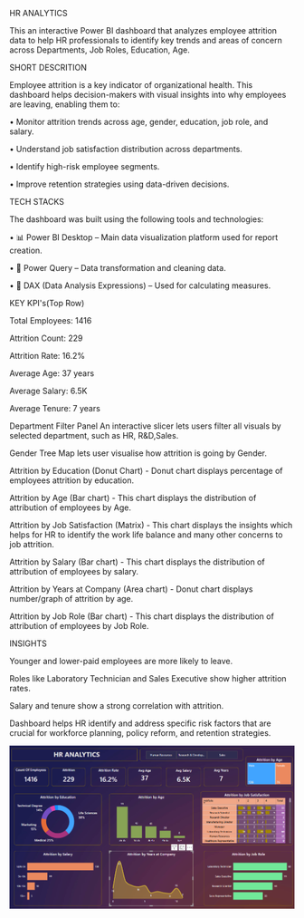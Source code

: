  HR ANALYTICS

 
This an interactive Power BI dashboard that analyzes employee attrition data to help HR professionals to identify key trends and areas of concern across Departments, Job Roles, Education, Age.


SHORT DESCRITION


Employee attrition is a key indicator of organizational health. This dashboard helps decision-makers with visual insights into why employees are leaving, enabling them to:

• Monitor attrition trends across age, gender, education, job role, and salary.

• Understand job satisfaction distribution across departments.

• Identify high-risk employee segments.

• Improve retention strategies using data-driven decisions.



 TECH STACKS
 
 The dashboard was built using the following tools and technologies:
 
• 📊 Power BI Desktop – Main data visualization platform used for report creation.

• 📂 Power Query – Data transformation and cleaning data.

• 🧠 DAX (Data Analysis Expressions) – Used for calculating measures.



KEY KPI's(Top Row) 

Total Employees: 1416

Attrition Count: 229

Attrition Rate: 16.2%

Average Age: 37 years

Average Salary: 6.5K

Average Tenure: 7 years



Department Filter Panel An interactive slicer lets users filter all visuals by selected department, such as HR, R&D,Sales.

Gender Tree Map lets user visualise how attrition is going by Gender.

Attrition by Education (Donut Chart) -  Donut chart displays percentage of employees attrition by education.

Attrition by Age (Bar chart) - This chart displays the distribution of attribution of employees by Age.

Attrition by Job Satisfaction (Matrix) - This chart displays the insights which helps for HR to identify the work life balance and many    other concerns to job attrition.

Attrition by Salary (Bar chart) - This chart displays the distribution of attribution of employees by salary.

Attrition by Years at Company (Area chart)  -  Donut chart displays number/graph of attrition by age.

Attrition by Job Role (Bar chart) - This chart displays the distribution of attribution of employees by Job Role.




INSIGHTS

Younger and lower-paid employees are more likely to leave.

Roles like Laboratory Technician and Sales Executive show higher attrition rates.

Salary and tenure show a strong correlation with attrition.

Dashboard helps HR identify and address specific risk factors that are crucial for workforce planning, policy reform, and retention strategies.



![HR Dashboard Screenshot](https://github.com/Harshitha-parupalli1/HR-Analytics/blob/main/HR%20snap%20shot.png)
